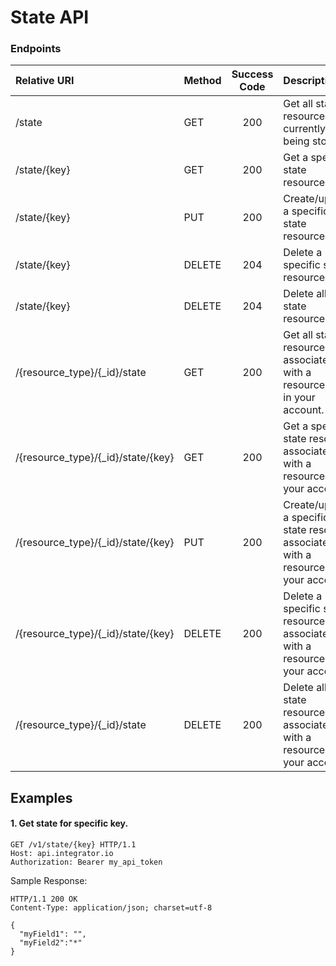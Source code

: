 State API
========

### Endpoints
| Relative URI| Method | Success Code | Description|
|:-------------------|:-------|:------------:|:------------------------------|
|/state|GET|200|Get all state resource keys currently being stored.|
|/state/{key}|GET|200|Get a specific state resource.|
|/state/{key}|PUT|200|Create/update a specific state resource.|
|/state/{key}|DELETE|204|Delete a specific state resource.|
|/state/{key}|DELETE|204|Delete all state resources.|
|/{resource_type}/{_id}/state|GET|200|Get all state resource keys associated with a resource type in your account.|
|/{resource_type}/{_id}/state/{key}|GET|200|Get a specific state resource associated with a resource in your account.|
|/{resource_type}/{_id}/state/{key}|PUT|200|Create/update a specific state resource associated with a resource in your account.|
|/{resource_type}/{_id}/state/{key}|DELETE|200|Delete a specific state resource associated with a resource in your account.|
|/{resource_type}/{_id}/state|DELETE|200|Delete all state resources associated with a resource in your account.|

## Examples

#### 1.  Get state for specific key.

```
GET /v1/state/{key} HTTP/1.1
Host: api.integrator.io
Authorization: Bearer my_api_token
```

Sample Response:

```
HTTP/1.1 200 OK
Content-Type: application/json; charset=utf-8

{
  "myField1": "",
  "myField2":"*"
}
```
